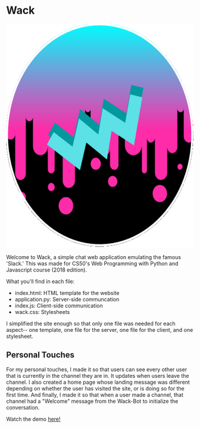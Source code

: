 # Wack

<img src="https://github.com/isabellaenriquez/wack/blob/master/static/WackLogo.png" style="height: 15vh;">

Welcome to Wack, a simple chat web application emulating the famous 'Slack.' This was made for CS50's Web Programming with Python and Javascript course (2018 edition). 

What you'll find in each file:
- index.html: HTML template for the website
- application.py: Server-side communcation
- index.js: Client-side communication
- wack.css: Stylesheets

I simplified the site enough so that only one file was needed for each aspect-- one template, one file for the server, one file for the client, and one stylesheet.

## Personal Touches
For my personal touches, I made it so that users can see every other user that is currently in the channel they are in. It updates when users leave the channel. I also created a home page whose landing message was different depending on whether the user has visited the site, or is doing so for the first time. And finally, I made it so that when a user made a channel, that channel had a "Welcome" message from the Wack-Bot to initialize the conversation. 

Watch the demo <a href="https://www.youtube.com/watch?v=sTmE8sPvVIQ&list=PLH2wYuURvrWQskB8BvBHlLlFj8IeHopvF&index=3">here!</a>
